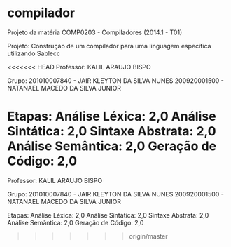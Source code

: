 compilador
==========

Projeto da matéria COMP0203 - Compiladores (2014.1 - T01)

Projeto: Construção de um compilador para uma linguagem específica utilizando Sablecc

<<<<<<< HEAD
Professor:  KALIL ARAUJO BISPO

Grupo: 	201010007840 - JAIR KLEYTON DA SILVA NUNES
  	 	200920001500 - NATANAEL MACEDO DA SILVA JUNIOR

Etapas: Análise Léxica: 2,0
        Análise Sintática: 2,0
        Sintaxe Abstrata: 2,0
        Análise Semântica: 2,0
        Geração de Código: 2,0
=======
Professor: KALIL ARAUJO BISPO

Grupo:
201010007840 - JAIR KLEYTON DA SILVA NUNES
200920001500 - NATANAEL MACEDO DA SILVA JUNIOR

Etapas:
Análise Léxica: 2,0
Análise Sintática: 2,0
Sintaxe Abstrata: 2,0
Análise Semântica: 2,0
Geração de Código: 2,0
>>>>>>> origin/master
